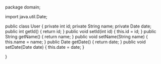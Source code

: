 package domain;

import java.util.Date;

public class User {
 private int id;
 private String name;
 private Date date;
public int getId() {
	return id;
}
public void setId(int id) {
	this.id = id;
}
public String getName() {
	return name;
}
public void setName(String name) {
	this.name = name;
}
public Date getDate() {
	return date;
}
public void setDate(Date date) {
	this.date = date;
}
 
}
